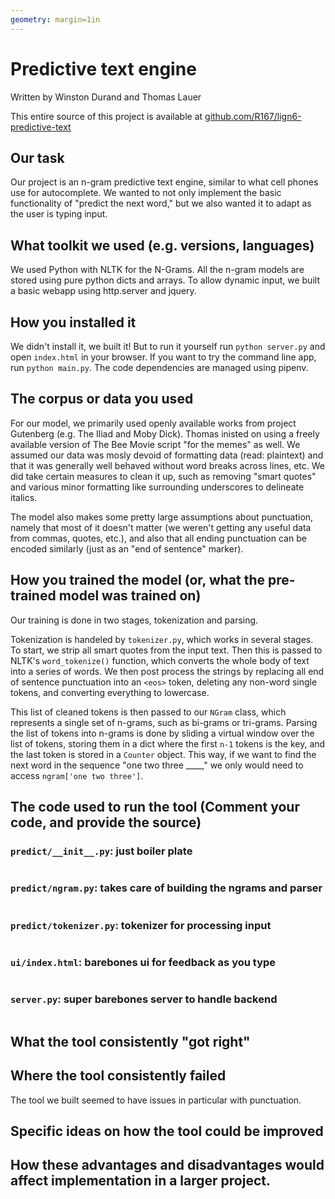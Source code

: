 ```yaml
---
geometry: margin=1in
---
```


# Predictive text engine

Written by Winston Durand and Thomas Lauer

This entire source of this project is available at [github.com/R167/lign6-predictive-text](https://github.com/R167/lign6-predictive-text)

## Our task

Our project is an n-gram predictive text engine, similar to what cell phones use
for autocomplete. We wanted to not only implement the basic functionality of
"predict the next word," but we also wanted it to adapt as the user is typing
input.

## What toolkit we used (e.g. versions, languages)

We used Python with NLTK for the N-Grams. All the n-gram models are stored using
pure python dicts and arrays. To allow dynamic input, we built a basic webapp
using http.server and jquery.

## How you installed it

We didn't install it, we built it! But to run it yourself run `python server.py`
and open `index.html` in your browser. If you want to try the command line app,
run `python main.py`. The code dependencies are managed using pipenv.

## The corpus or data you used

For our model, we primarily used openly available works from project Gutenberg
(e.g. The Iliad and Moby Dick). Thomas inisted on using a freely available
version of The Bee Movie script "for the memes" as well. We assumed our data was
mosly devoid of formatting data (read: plaintext) and that it was generally well
behaved without word breaks across lines, etc. We did take certain measures to
clean it up, such as removing "smart quotes" and various minor formatting like
surrounding underscores to delineate italics.

The model also makes some pretty large assumptions about punctuation, namely
that most of it doesn't matter (we weren't getting any useful data from commas,
quotes, etc.), and also that all ending punctuation can be encoded similarly
(just as an "end of sentence" marker).

## How you trained the model (or, what the pre-trained model was trained on)

Our training is done in two stages, tokenization and parsing.

Tokenization is handeled by `tokenizer.py`, which works in several stages. To
start, we strip all smart quotes from the input text. Then this is passed to
NLTK's `word_tokenize()` function, which converts the whole body of text into a
series of words. We then post process the strings by replacing all end of
sentence punctuation into an `<eos>` token, deleting any non-word single tokens,
and converting everything to lowercase.

This list of cleaned tokens is then passed to our `NGram` class, which
represents a single set of n-grams, such as bi-grams or tri-grams. Parsing the
list of tokens into n-grams is done by sliding a virtual window over the list of
tokens, storing them in a dict where the first `n-1` tokens is the key, and the
last token is stored in a `Counter` object. This way, if we want to find the
next word in the sequence "one two three ____," we only would need to access
`ngram['one two three']`.

## The code used to run the tool (Comment your code, and provide the source)

### `predict/__init__.py`: just boiler plate

```{.python include=predict/__init__.py}
```

### `predict/ngram.py`: takes care of building the ngrams and parser

```{.python include=predict/ngram.py}
```

### `predict/tokenizer.py`: tokenizer for processing input

```{.python include=predict/tokenizer.py}
```

### `ui/index.html`: barebones ui for feedback as you type

```{.html include=index.html}
```

### `server.py`: super barebones server to handle backend

```{.python include=server.py}
```

## What the tool consistently "got right"

## Where the tool consistently failed

The tool we built seemed to have issues in particular with punctuation.

## Specific ideas on how the tool could be improved

## How these advantages and disadvantages would affect implementation in a larger project.
